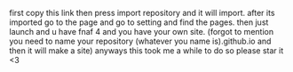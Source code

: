 first copy this link then press import repository and it will import. after its imported go to the page and go to setting and find the pages. then just launch and u have fnaf 4 and you have your own site. (forgot to mention you need to name your repository (whatever you name is).github.io and then it will make a site) anyways this took me a while to do so please star it <3

